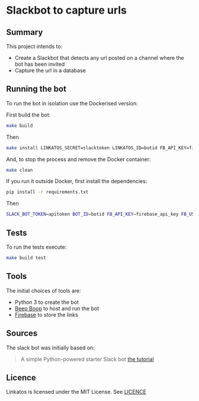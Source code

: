 # Slackbot to capture urls

## Summary

This project intends to:
  - Create a Slackbot that detects any url posted on a channel where
    the bot has been invited
  - Capture the url in a database


## Running the bot

To run the bot in isolation use the Dockerised version:

First build the bot:

```sh
make build
```

Then

```sh
make install LINKATOS_SECRET=slacktoken LINKATOS_ID=botid FB_API_KEY=firebase_api_key FB_USER=firebase_user FB_PASS="firebase_password"
```

And, to stop the process and remove the Docker container:

```sh
make clean
```


If you run it outside Docker, first install the dependencies:

```sh
pip install -r requirements.txt
```

Then

```sh
SLACK_BOT_TOKEN=apitoken BOT_ID=botid FB_API_KEY=firebase_api_key FB_USER=firebase_user FB_PASS="firebase_password" ./linkatos.py
```


## Tests

To run the tests execute:

```sh
make build test
```


## Tools

The initial choices of tools are:
  - Python 3 to create the bot
  - [Beep Boop](https://beepboophq.com) to host and run the bot
  - [Firebase](https://firebase.google.com) to store the links


## Sources

The slack bot was initially based on:
> A simple Python-powered starter Slack bot
> [the tutorial](https://www.fullstackpython.com/blog/build-first-slack-bot-python.html)

## Licence

Linkatos is licensed under the MIT License. See [LICENCE](https://github.com/iwi/linkatos/blob/master/LICENCE)
